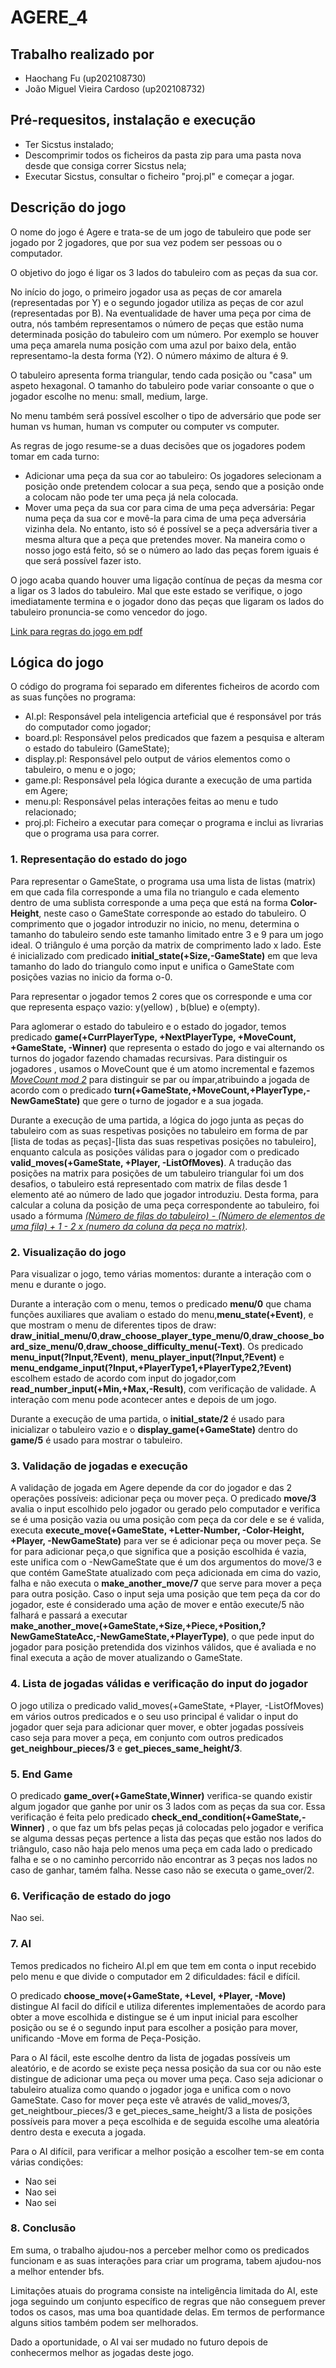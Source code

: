 # AGERE_4

## Trabalho realizado por
- Haochang Fu (up202108730)
- João Miguel Vieira Cardoso (up202108732)
## Pré-requesitos, instalação e execução
- Ter Sicstus instalado;
- Descomprimir todos os ficheiros da pasta zip para uma pasta nova desde que consiga correr Sicstus nela;
- Executar Sicstus, consultar o ficheiro "proj.pl" e começar a jogar.

## Descrição do jogo

O nome do jogo é Agere e trata-se de um jogo de tabuleiro que pode ser jogado por 2 jogadores, que por sua vez podem ser pessoas ou o computador.

O objetivo do jogo é ligar os 3 lados do tabuleiro com as peças da sua cor.

No início do jogo, o primeiro jogador usa as peças de cor amarela (representadas por Y) e o segundo jogador utiliza as peças de cor azul (representadas por B). Na eventualidade de haver uma peça por cima de outra, nós também representamos o número de peças que estão numa determinada posição do tabuleiro com um número. Por exemplo se houver uma peça amarela numa posição com uma azul por baixo dela, então representamo-la desta forma (Y2). O número máximo de altura é 9.

O tabuleiro apresenta forma triangular, tendo cada posição ou "casa" um aspeto hexagonal. O tamanho do tabuleiro pode variar consoante o que o jogador escolhe no menu: small, medium, large.

No menu também será possível escolher o tipo de adversário que pode ser human vs human, human vs computer ou computer vs computer.

As regras de jogo resume-se a duas decisões que os jogadores podem tomar em cada turno:

- Adicionar uma peça da sua cor ao tabuleiro: Os jogadores selecionam a posição onde pretendem colocar a sua peça, sendo que a posição onde a colocam não pode ter uma peça já nela colocada.
- Mover uma peça da sua cor para cima de uma peça adversária: Pegar numa peça da sua cor e movê-la para cima de uma peça adversária vizinha dela. No entanto, isto só é possível se a peça adversária tiver a mesma altura que a peça que pretendes mover. Na maneira como o nosso jogo está feito, só se o número ao lado das peças forem iguais é que será possível fazer isto.

O jogo acaba quando houver uma ligação contínua de peças da mesma cor a ligar os 3 lados do tabuleiro. Mal que este estado se verifique, o jogo imediatamente termina e o jogador dono das peças que ligaram os lados do tabuleiro pronuncia-se como vencedor do jogo.

[Link para regras do jogo em pdf](https://boardgamegeek.com/filepage/263282/agere-rules)
## Lógica do jogo

O código do programa foi separado em diferentes ficheiros de acordo com as suas funções no programa:
- AI.pl: Responsável pela inteligencia arteficial que é responsável por trás do computador como jogador;
- board.pl: Responsável pelos predicados que fazem a pesquisa e alteram o estado do tabuleiro (GameState);
- display.pl: Responsável pelo output de vários elementos como o tabuleiro, o menu e o jogo;
- game.pl: Responsável pela lógica durante a execução de uma partida em Agere;
- menu.pl: Responsável pelas interações feitas ao menu e tudo relacionado;
- proj.pl: Ficheiro a executar para começar o programa e inclui as livrarias que o programa usa para correr.

### 1. Representação do estado do jogo
  Para representar o  GameState, o programa usa uma lista de listas (matrix) em que cada fila corresponde a uma fila no triangulo e cada elemento dentro de uma sublista corresponde a uma peça que está na forma **Color-Height**, neste caso o GameState corresponde ao estado do tabuleiro. O comprimento que o jogador introduzir no inicio, no menu, determina o tamanho do tabuleiro sendo este tamanho limitado entre 3 e 9 para um jogo ideal. O triângulo é uma porção da matrix de comprimento lado x lado. Este é inicializado com predicado **initial_state(+Size,-GameState)** em que leva tamanho do lado do triangulo como input e unifica o GameState com posições vazias no inicio da forma o-0.
  
  Para representar o jogador temos 2 cores que os corresponde e uma cor que representa espaço vazio: y(yellow) , b(blue) e o(empty).
  
  Para aglomerar o estado do tabuleiro e o estado do jogador, temos predicado **game(+CurrPlayerType, +NextPlayerType, +MoveCount, +GameState, -Winner)** que representa o estado do jogo e vai alternando os turnos do jogador fazendo chamadas recursivas.
  Para distinguir os jogadores , usamos o MoveCount que é um atomo incremental e fazemos <ins>*MoveCount mod 2*</ins> para distinguir se par ou ímpar,atribuindo a jogada de acordo com o predicado **turn(+GameState,+MoveCount,+PlayerType,-NewGameState)** que gere o turno de jogador e a sua jogada.
  
  Durante a execução de uma partida, a lógica do jogo junta as peças do tabuleiro com as suas respetivas posições no tabuleiro em forma de par [lista de todas as peças]-[lista das suas respetivas posições no tabuleiro], enquanto calcula as posições válidas para o jogador com o predicado **valid_moves(+GameState, +Player, -ListOfMoves)**. A tradução das posições na matrix para posições de um tabuleiro triangular foi um dos desafios, o tabuleiro está representado com matrix de filas desde 1 elemento até ao número de lado que jogador introduziu. Desta forma, para calcular a coluna da posição de uma peça correspondente ao tabuleiro, foi usado a fórmuma <ins>*(Número de filas do tabuleiro) - (Número de elementos de uma fila) + 1 - 2 x (numero da coluna da peça no matrix)*</ins>.
### 2. Visualização do jogo
 Para visualizar o jogo, temo várias momentos: durante a interação com o menu e durante o jogo.
 
 Durante a interação com o menu, temos o predicado **menu/0** que chama funções auxiliares que avaliam o estado do menu,**menu_state(+Event)**, e que mostram o menu de diferentes tipos de draw: **draw_initial_menu/0**,**draw_choose_player_type_menu/0**,**draw_choose_board_size_menu/0**,**draw_choose_difficulty_menu(-Text)**. Os predicado **menu_input(?Input,?Event)**, **menu_player_input(?Input,?Event)** e **menu_endgame_input(?Input,+PlayerType1,+PlayerType2,?Event)** escolhem estado de acordo com input do jogador,com **read_number_input(+Min,+Max,-Result)**, com verificação de validade. A interação com menu pode acontecer antes e depois de um jogo.
 
  Durante a execução de uma partida, o **initial_state/2** é usado para inicializar o tabuleiro vazio e o **display_game(+GameState)** dentro do **game/5** é usado para mostrar o tabuleiro.
### 3. Validação de jogadas e execução
 A validação de jogada em Agere depende da cor do jogador e das 2 operações possíveis: adicionar peça ou mover peça.
 O predicado  **move/3** avalia o input escolhido pelo jogador ou gerado pelo computador e verifica se é uma posição vazia ou uma posição com peça da cor dele e se é valida, executa **execute_move(+GameState, +Letter-Number, -Color-Height, +Player, -NewGameState)** para ver se é adicionar peça ou mover peça. Se for para adicionar peça,o que significa que a posição escolhida é vazia, este unifica com o -NewGameState que é um dos argumentos do move/3 e que contém GameState atualizado com peça adicionada em cima do vazio, falha e não executa o **make_another_move/7** que serve para mover a peça para outra posição. Caso o input seja uma posição que tem peça da cor do jogador, este é considerado uma ação de mover e então execute/5 não falhará e passará a executar **make_another_move(+GameState,+Size,+Piece,+Position,?NewGameStateAcc,-NewGameState,+PlayerType)**, o que pede input do jogador para posição pretendida dos vizinhos válidos, que é avaliada e no final executa a ação de mover atualizando o GameState.
### 4. Lista de jogadas válidas e verificação do input do jogador
 O jogo utiliza o predicado valid_moves(+GameState, +Player, -ListOfMoves) em vários outros predicados e o seu uso principal é validar o input do jogador quer seja para adicionar quer mover, e obter jogadas possíveis caso seja para mover a peça, em conjunto com outros predicados **get_neighbour_pieces/3**  e **get_pieces_same_height/3**.
### 5. End Game
 O predicado **game_over(+GameState,Winner)** verifica-se quando existir algum jogador que ganhe por unir os 3 lados com as peças da sua cor. Essa verificação é feita pelo predicado **check_end_condition(+GameState,-Winner)** 
 , o que faz um bfs pelas peças já colocadas pelo jogador e verifica se alguma dessas peças pertence a lista das peças que estão nos lados do triângulo, caso não haja pelo menos uma peça em cada lado o predicado falha  e se o no caminho percorrido não encontrar as 3 peças nos lados no caso de ganhar, tamém falha. Nesse caso não se executa o game_over/2.
### 6. Verificação de estado do jogo
  Nao sei.
### 7. AI
  Temos predicados no ficheiro AI.pl em que tem em conta o input recebido pelo menu e que divide o computador em 2 dificuldades: fácil e difícil.
  
  O predicado **choose_move(+GameState, +Level, +Player, -Move)** distingue AI facil do difícil e utiliza diferentes implementaões de acordo para obter a move escolhida e distingue se é um input inicial para escolher posição ou se é o segundo input para escolher a posição para mover, unificando -Move em forma de Peça-Posição.
  
  Para o AI fácil, este escolhe dentro da lista de jogadas possíveis um aleatório, e de acordo se existe peça nessa posição da sua cor ou não este distingue de adicionar uma peça ou mover uma peça. Caso seja adicionar o tabuleiro atualiza como quando o jogador joga e unifica com o novo GameState. Caso for mover peça este vê através de valid_moves/3, get_neightbour_pieces/3 e get_pieces_same_height/3 a lista de posições possíveis para mover a peça escolhida e de seguida escolhe uma aleatória dentro desta e executa a jogada.
  
  Para o AI difícil, para verificar a melhor posição a escolher tem-se em conta várias condições:
- Nao sei
- Nao sei
- Nao sei
### 8. Conclusão
  Em suma, o trabalho ajudou-nos a perceber melhor como os predicados funcionam e as suas interações para criar um programa, tabem ajudou-nos a melhor entender bfs.
  
  Limitações atuais do programa consiste na inteligência limitada do AI, este joga seguindo um conjunto específico de regras que não conseguem prever todos os casos, mas uma boa quantidade delas.
  Em termos de performance alguns sitios também podem ser melhorados.
  
  Dado a oportunidade, o AI vai ser mudado no futuro depois de conhecermos melhor as jogadas deste jogo.

